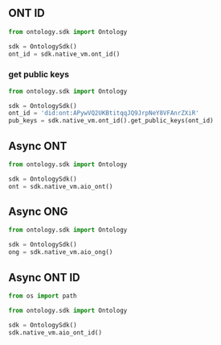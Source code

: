 ## ONT ID

```python
from ontology.sdk import Ontology

sdk = OntologySdk()
ont_id = sdk.native_vm.ont_id()
```

### get public keys

```python
from ontology.sdk import Ontology

sdk = OntologySdk()
ont_id = 'did:ont:APywVQ2UKBtitqqJQ9JrpNeY8VFAnrZXiR'
pub_keys = sdk.native_vm.ont_id().get_public_keys(ont_id)
```

## Async ONT

```python
from ontology.sdk import Ontology

sdk = OntologySdk()
ont = sdk.native_vm.aio_ont()
```

## Async ONG

```python
from ontology.sdk import Ontology

sdk = OntologySdk()
ong = sdk.native_vm.aio_ong()
```

## Async ONT ID

```python
from os import path

from ontology.sdk import Ontology

sdk = OntologySdk()
sdk.native_vm.aio_ont_id()
```
